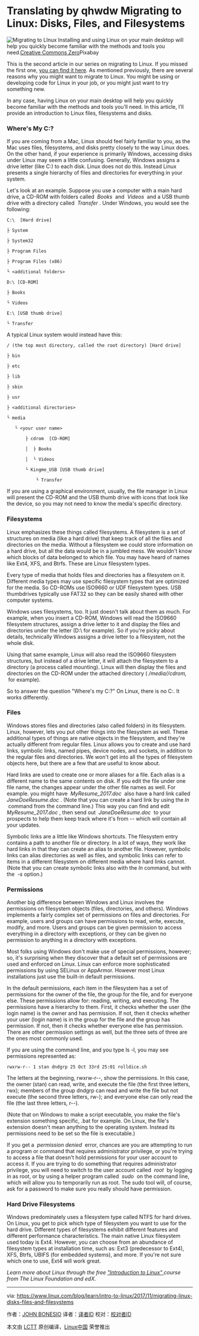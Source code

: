 Translating by qhwdw Migrating to Linux: Disks, Files, and Filesystems
============================================================

![Migrating to LInux ](https://www.linux.com/sites/lcom/files/styles/rendered_file/public/butterflies-807551_1920.jpg?itok=pxTxwvFO "Migrating to LInux ")
Installing and using Linux on your main desktop will help you quickly become familiar with the methods and tools you need.[Creative Commons Zero][1]Pixabay

This is the second article in our series on migrating to Linux. If you missed the first one, [you can find it here][4]. As mentioned previously, there are several reasons why you might want to migrate to Linux. You might be using or developing code for Linux in your job, or you might just want to try something new.

In any case, having Linux on your main desktop will help you quickly become familiar with the methods and tools you’ll need. In this article, I’ll provide an introduction to Linux files, filesystems and disks.

### Where's My C:\?

If you are coming from a Mac, Linux should feel fairly familiar to you, as the Mac uses files, filesystems, and disks pretty closely to the way Linux does. On the other hand, if your experience is primarily Windows, accessing disks under Linux may seem a little confusing. Generally, Windows assigns a drive letter (like C:\) to each disk. Linux does not do this. Instead Linux presents a single hierarchy of files and directories for everything in your system.

Let's look at an example. Suppose you use a computer with a main hard drive, a CD-ROM with folders called  _Books_  and  _Videos_  and a USB thumb drive with a directory called  _Transfer_ . Under Windows, you would see the following:

```
C:\  [Hard drive]

├ System

├ System32

├ Program Files

├ Program Files (x86)

└ <additional folders>

D:\ [CD-ROM]

├ Books

└ Videos

E:\ [USB thumb drive]

└ Transfer
```

A typical Linux system would instead have this:

```
/ (the top most directory, called the root directory) [Hard drive]

├ bin

├ etc

├ lib

├ sbin

├ usr

├ <additional directories>

└ media

   └ <your user name>

       ├ cdrom  [CD-ROM]

       │  ├ Books

       │  └ Videos

       └ Kingme_USB [USB thumb drive]

           └ Transfer
```

If you are using a graphical environment, usually, the file manager in Linux will present the CD-ROM and the USB thumb drive with icons that look like the device, so you may not need to know the media's specific directory.

### Filesystems

Linux emphasizes these things called filesystems. A filesystem is a set of structures on media (like a hard drive) that keep track of all the files and directories on the media. Without a filesystem we could store information on a hard drive, but all the data would be in a jumbled mess. We wouldn't know which blocks of data belonged to which file. You may have heard of names like Ext4, XFS, and Btrfs. These are Linux filesystem types.

Every type of media that holds files and directories has a filesystem on it. Different media types may use specific filesystem types that are optimized for the media. So CD-ROMs use ISO9660 or UDF filesystem types. USB thumbdrives typically use FAT32 so they can be easily shared with other computer systems.

Windows uses filesystems, too. It just doesn't talk about them as much. For example, when you insert a CD-ROM, Windows will read the ISO9660 filesystem structures, assign a drive letter to it and display the files and directories under the letter (D:\ for example). So if you're picky about details, technically Windows assigns a drive letter to a filesystem, not the whole disk.

Using that same example, Linux will also read the ISO9660 filesystem structures, but instead of a drive letter, it will attach the filesystem to a directory (a process called mounting). Linux will then display the files and directories on the CD-ROM under the attached directory ( _/media/<your user name>/cdrom,_  for example).

So to answer the question "Where's my C:\?" On Linux, there is no C:\. It works differently.

### Files

Windows stores files and directories (also called folders) in its filesystem. Linux, however, lets you put other things into the filesystem as well. These additional types of things are native objects in the filesystem, and they're actually different from regular files. Linux allows you to create and use hard links, symbolic links, named pipes, device nodes, and sockets, in addition to the regular files and directories. We won't get into all the types of filesystem objects here, but there are a few that are useful to know about.

Hard links are used to create one or more aliases for a file. Each alias is a different name to the same contents on disk. If you edit the file under one file name, the changes appear under the other file names as well. For example. you might have  _MyResume_2017.doc_  also have a hard link called  _JaneDoeResume.doc_ . (Note that you can create a hard link by using the _ln_  command from the command line.) This way you can find and edit  _MyResume_2017.doc_ , then send out  _JaneDoeResume.doc_  to your prospects to help them keep track where it's from -- which will contain all your updates.

Symbolic links are a little like Windows shortcuts. The filesystem entry contains a path to another file or directory. In a lot of ways, they work like hard links in that they can create an alias to another file. However, symbolic links can alias directories as well as files, and symbolic links can refer to items in a different filesystem on different media where hard links cannot. (Note that you can create symbolic links also with the _ln_ command, but with the  _-s_ option.)

### Permissions

Another big difference between Windows and Linux involves the permissions on filesystem objects (files, directories, and others). Windows implements a fairly complex set of permissions on files and directories. For example, users and groups can have permissions to read, write, execute, modify, and more. Users and groups can be given permission to access everything in a directory with exceptions, or they can be given no permission to anything in a directory with exceptions.

Most folks using Windows don't make use of special permissions, however; so, it's surprising when they discover that a default set of permissions are used and enforced on Linux. Linux can enforce more sophisticated permissions by using SELinux or AppArmor. However most Linux installations just use the built-in default permissions.

In the default permissions, each item in the filesystem has a set of permissions for the owner of the file, the group for the file, and for everyone else. These permissions allow for: reading, writing, and executing. The permissions have a hierarchy to them. First, it checks whether the user (the login name) is the owner and has permission. If not, then it checks whether your user (login name) is in the group for the file and the group has permission. If not, then it checks whether everyone else has permission. There are other permission settings as well, but the three sets of three are the ones most commonly used.

If you are using the command line, and you type ls -l, you may see permissions represented as:

```
rwxrw-r-- 1 stan dndgrp 25 Oct 33rd 25:01 rolldice.sh
```

The letters at the beginning, rwxrw-r--, show the permissions. In this case, the owner (stan) can read, write, and execute the file (the first three letters, rwx); members of the group dndgrp can read and write the file but not execute (the second three letters, rw-); and everyone else can only read the file (the last three letters, r--).

(Note that on Windows to make a script executable, you make the file's extension something specific, .bat for example. On Linux, the file's extension doesn't mean anything to the operating system. Instead its permissions need to be set so the file is executable.)

If you get a  _permission denied_  error, chances are you are attempting to run a program or command that requires administrator privilege, or you're trying to access a file that doesn't hold permissions for your user account to access it. If you are trying to do something that requires administrator privilege, you will need to switch to the user account called  _root_  by logging in as root, or by using a helper program called  _sudo_  on the command line, which will allow you to temporarily run as root. The sudo tool will, of course, ask for a password to make sure you really should have permission.

### Hard Drive Filesystems

Windows predominately uses a filesystem type called NTFS for hard drives. On Linux, you get to pick which type of filesystem you want to use for the hard drive. Different types of filesystems exhibit different features and different performance characteristics. The main native Linux filesystem used today is Ext4\. However, you can choose from an abundance of filesystem types at installation time, such as: Ext3 (predecessor to Ext4), XFS, Btrfs, UBIFS (for embedded systems), and more. If you're not sure which one to use, Ext4 will work great.

 _Learn more about Linux through the free ["Introduction to Linux" ][2]course from The Linux Foundation and edX._

--------------------------------------------------------------------------------

via: https://www.linux.com/blog/learn/intro-to-linux/2017/11/migrating-linux-disks-files-and-filesystems

作者：[JOHN BONESIO][a]
译者：[译者ID](https://github.com/译者ID)
校对：[校对者ID](https://github.com/校对者ID)

本文由 [LCTT](https://github.com/LCTT/TranslateProject) 原创编译，[Linux中国](https://linux.cn/) 荣誉推出

[a]:https://www.linux.com/users/johnbonesio
[1]:https://www.linux.com/licenses/category/creative-commons-zero
[2]:https://training.linuxfoundation.org/linux-courses/system-administration-training/introduction-to-linux
[3]:https://www.linux.com/files/images/butterflies-8075511920jpg
[4]:https://www.linux.com/blog/learn/intro-to-linux/2017/10/migrating-linux-introduction
